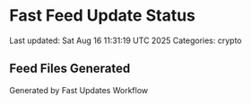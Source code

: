 # Fast Feed Update Status
Last updated: Sat Aug 16 11:31:19 UTC 2025
Categories: crypto

## Feed Files Generated

Generated by Fast Updates Workflow
